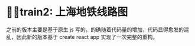 # :train2::train2:train2: 上海地铁线路图

之前的版本主要是基于原生 js 写的，的确随着代码量的增加，代码显得愈发的混乱，因此新的版本基于 create react app 实现了一次完整的重构。
